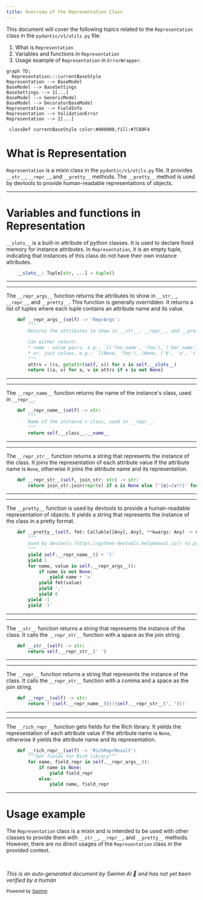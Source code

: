 ```yaml
---
title: Overview of the Representation Class
---
```

This document will cover the following topics related to the `Representation` class in the `pydantic/v1/utils.py` file:

1. What is `Representation`
2. Variables and functions in `Representation`
3. Usage example of `Representation` in `ErrorWrapper`.

```mermaid
graph TD;
  Representation:::currentBaseStyle
Representation --> BaseModel
BaseModel --> BaseSettings
BaseSettings --> 1[...]
BaseModel --> GenericModel
BaseModel --> DecoratorBaseModel
Representation --> FieldInfo
Representation --> ValidationError
Representation --> 2[...]

 classDef currentBaseStyle color:#000000,fill:#7CB9F4
```

# What is Representation

`Representation` is a mixin class in the `pydantic/v1/utils.py` file. It provides `__str__`, `__repr__`, and `__pretty__` methods. The `__pretty__` method is used by devtools to provide human-readable representations of objects.

<SwmSnippet path="/pydantic/v1/utils.py" line="368">

---

# Variables and functions in Representation

`__slots__` is a built-in attribute of python classes. It is used to declare fixed memory for instance attributes. In `Representation`, it is an empty tuple, indicating that instances of this class do not have their own instance attributes.

```python
    __slots__: Tuple[str, ...] = tuple()
```

---

</SwmSnippet>

<SwmSnippet path="/pydantic/v1/utils.py" line="370">

---

The `__repr_args__` function returns the attributes to show in `__str__`, `__repr__`, and `__pretty__`. This function is generally overridden. It returns a list of tuples where each tuple contains an attribute name and its value.

```python
    def __repr_args__(self) -> 'ReprArgs':
        """
        Returns the attributes to show in __str__, __repr__, and __pretty__ this is generally overridden.

        Can either return:
        * name - value pairs, e.g.: `[('foo_name', 'foo'), ('bar_name', ['b', 'a', 'r'])]`
        * or, just values, e.g.: `[(None, 'foo'), (None, ['b', 'a', 'r'])]`
        """
        attrs = ((s, getattr(self, s)) for s in self.__slots__)
        return [(a, v) for a, v in attrs if v is not None]
```

---

</SwmSnippet>

<SwmSnippet path="/pydantic/v1/utils.py" line="381">

---

The `__repr_name__` function returns the name of the instance's class, used in `__repr__`.

```python
    def __repr_name__(self) -> str:
        """
        Name of the instance's class, used in __repr__.
        """
        return self.__class__.__name__
```

---

</SwmSnippet>

<SwmSnippet path="/pydantic/v1/utils.py" line="387">

---

The `__repr_str__` function returns a string that represents the instance of the class. It joins the representation of each attribute value if the attribute name is `None`, otherwise it joins the attribute name and its representation.

```python
    def __repr_str__(self, join_str: str) -> str:
        return join_str.join(repr(v) if a is None else f'{a}={v!r}' for a, v in self.__repr_args__())

```

---

</SwmSnippet>

<SwmSnippet path="/pydantic/v1/utils.py" line="390">

---

The `__pretty__` function is used by devtools to provide a human-readable representation of objects. It yields a string that represents the instance of the class in a pretty format.

```python
    def __pretty__(self, fmt: Callable[[Any], Any], **kwargs: Any) -> Generator[Any, None, None]:
        """
        Used by devtools (https://python-devtools.helpmanual.io/) to provide a human readable representations of objects
        """
        yield self.__repr_name__() + '('
        yield 1
        for name, value in self.__repr_args__():
            if name is not None:
                yield name + '='
            yield fmt(value)
            yield ','
            yield 0
        yield -1
        yield ')'

```

---

</SwmSnippet>

<SwmSnippet path="/pydantic/v1/utils.py" line="405">

---

The `__str__` function returns a string that represents the instance of the class. It calls the `__repr_str__` function with a space as the join string.

```python
    def __str__(self) -> str:
        return self.__repr_str__(' ')
```

---

</SwmSnippet>

<SwmSnippet path="/pydantic/v1/utils.py" line="408">

---

The `__repr__` function returns a string that represents the instance of the class. It calls the `__repr_str__` function with a comma and a space as the join string.

```python
    def __repr__(self) -> str:
        return f'{self.__repr_name__()}({self.__repr_str__(", ")})'
```

---

</SwmSnippet>

<SwmSnippet path="/pydantic/v1/utils.py" line="411">

---

The `__rich_repr__` function gets fields for the Rich library. It yields the representation of each attribute value if the attribute name is `None`, otherwise it yields the attribute name and its representation.

```python
    def __rich_repr__(self) -> 'RichReprResult':
        """Get fields for Rich library"""
        for name, field_repr in self.__repr_args__():
            if name is None:
                yield field_repr
            else:
                yield name, field_repr
```

---

</SwmSnippet>

# Usage example

The `Representation` class is a mixin and is intended to be used with other classes to provide them with `__str__`, `__repr__`, and `__pretty__` methods. However, there are no direct usages of the `Representation` class in the provided context.

&nbsp;

*This is an auto-generated document by Swimm AI 🌊 and has not yet been verified by a human*

<SwmMeta version="3.0.0" repo-id="Z2l0aHViJTNBJTNBREVNTy1weWRhbnRpYyUzQSUzQWdpbGFkbmF2b3Q=" repo-name="DEMO-pydantic" doc-type="class"><sup>Powered by [Swimm](/)</sup></SwmMeta>
